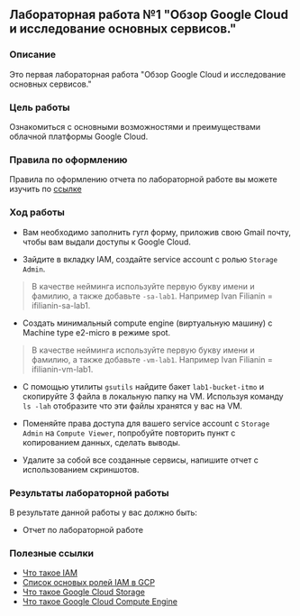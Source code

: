 ## Лабораторная работа №1 "Обзор Google Cloud и исследование основных сервисов."
### Описание
Это первая лабораторная работа "Обзор Google Cloud и исследование основных сервисов."

### Цель работы
Ознакомиться с основными возможностями и преимуществами облачной платформы Google Cloud.

### Правила по оформлению

Правила по оформлению отчета по лабораторной работе вы можете изучить по [ссылке](../reportdesign.md)

### Ход работы

- Вам необходимо заполнить гугл форму, приложив свою Gmail почту, чтобы вам выдали доступы к Google Cloud.

- Зайдите в вкладку IAM, создайте service account с ролью `Storage Admin`.
> В качестве нейминга используйте первую букву имени и фамилию, а также добавьте `-sa-lab1`. Например Ivan Filianin = ifilianin-sa-lab1.

- Создать минимальный compute engine (виртуальную машину) с Machine type
e2-micro в режиме spot.

> В качестве нейминга используйте первую букву имени и фамилию, а также добавьте `-vm-lab1`. Например Ivan Filianin = ifilianin-vm-lab1.

- С помощью утилиты `gsutils` найдите бакет `lab1-bucket-itmo` и скопируйте 3 файла в локальную папку на VM. Используя команду `ls -lah` отобразите что эти файлы хранятся у вас на VM.

- Поменяйте права доступа для вашего service account с `Storage Admin` на `Compute Viewer`, попробуйте повторить пункт с копированием данных, сделать выводы.

- Удалите за собой все созданные сервисы, напишите отчет с использованием скриншотов.


### Результаты лабораторной работы
В результате данной работы у вас должно быть:

- Отчет по лабораторной работе

### Полезные ссылки

- [Что такое IAM](https://cloud.google.com/iam/docs/overview)
- [Список основых ролей IAM в GCP](https://cloud.google.com/iam/docs/understanding-roles#cloud-storage-roles)
- [Что такое Google Cloud Storage](https://www.youtube.com/watch?v=VDBhvexAj8I)
- [Что такое Google Cloud Compute Engine](https://cloud.google.com/compute/docs/instances)
